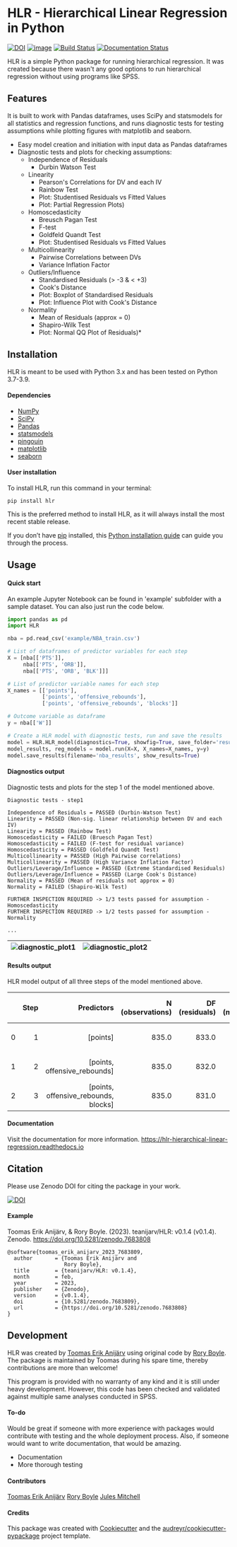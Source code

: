 # HLR - Hierarchical Linear Regression in Python

[![DOI](https://zenodo.org/badge/DOI/10.5281/zenodo.7683809.svg)](https://doi.org/10.5281/zenodo.7683809) [![image](https://img.shields.io/pypi/v/HLR.svg)](https://pypi.python.org/pypi/HLR) [![Build Status](https://app.travis-ci.com/teanijarv/HLR.svg?branch=main)](https://app.travis-ci.com/teanijarv/HLR) [![Documentation Status](https://readthedocs.org/projects/hlr-hierarchical-linear-regression/badge/?version=latest)](https://hlr-hierarchical-linear-regression.readthedocs.io/en/latest/?version=latest)

HLR is a simple Python package for running hierarchical regression. It was created because there wasn't any good options to run hierarchical regression without using programs like SPSS.

## Features
It is built to work with Pandas dataframes, uses SciPy and statsmodels for all statistics and regression functions, and runs diagnostic tests for testing assumptions while plotting figures with matplotlib and seaborn.
- Easy model creation and initiation with input data as Pandas dataframes
- Diagnostic tests and plots for checking assumptions:
    - Independence of Residuals
        - Durbin Watson Test
    - Linearity
        - Pearson's Correlations for DV and each IV
        - Rainbow Test
        - Plot: Studentised Residuals vs Fitted Values
        - Plot: Partial Regression Plots)
    - Homoscedasticity
        - Breusch Pagan Test
        - F-test
        - Goldfeld Quandt Test
        - Plot: Studentised Residuals vs Fitted Values
    - Multicollinearity
        - Pairwise Correlations between DVs
        - Variance Inflation Factor
    - Outliers/Influence
        - Standardised Residuals (> -3 & < +3)
        - Cook's Distance
        - Plot: Boxplot of Standardised Residuals
        - Plot: Influence Plot with Cook's Distance
    - Normality
        - Mean of Residuals (approx = 0)
        - Shapiro-Wilk Test
        - Plot: Normal QQ Plot of Residuals)*

## Installation
HLR is meant to be used with Python 3.x and has been tested on Python 3.7-3.9.

#### Dependencies
- [NumPy](https://numpy.org/)
- [SciPy](https://www.scipy.org/)
- [Pandas](https://pandas.pydata.org/)
- [statsmodels](https://www.statsmodels.org/)
- [pingouin](https://pingouin-stats.org/)
- [matplotlib](https://matplotlib.org/)
- [seaborn](https://seaborn.pydata.org/)

#### User installation
To install HLR, run this command in your terminal:

`pip install hlr`

This is the preferred method to install HLR, as it will always install the most recent stable release.

If you don’t have [pip](https://pip.pypa.io/) installed, this [Python installation guide](http://docs.python-guide.org/en/latest/starting/installation/) can guide you through the process.

## Usage

#### Quick start
An example Jupyter Notebook can be found in 'example' subfolder with a sample dataset. You can also just run the code below.

```python
import pandas as pd
import HLR

nba = pd.read_csv('example/NBA_train.csv')

# List of dataframes of predictor variables for each step
X = [nba[['PTS']],
     nba[['PTS', 'ORB']],
     nba[['PTS', 'ORB', 'BLK']]]

# List of predictor variable names for each step
X_names = [['points'],
           ['points', 'offensive_rebounds'], 
           ['points', 'offensive_rebounds', 'blocks']]

# Outcome variable as dataframe
y = nba[['W']]

# Create a HLR model with diagnostic tests, run and save the results
model = HLR.HLR_model(diagnostics=True, showfig=True, save_folder='results', verbose=True)
model_results, reg_models = model.run(X=X, X_names=X_names, y=y)
model.save_results(filename='nba_results', show_results=True)
```
#### Diagnostics output
Diagnostic tests and plots for the step 1 of the model mentioned above.

```
Diagnostic tests - step1

Independence of Residuals = PASSED (Durbin-Watson Test)
Linearity = PASSED (Non-sig. linear relationship between DV and each IV)
Linearity = PASSED (Rainbow Test)
Homoscedasticity = FAILED (Bruesch Pagan Test)
Homoscedasticity = FAILED (F-test for residual variance)
Homoscedasticity = PASSED (Goldfeld Quandt Test)
Multicollinearity = PASSED (High Pairwise correlations)
Multicollinearity = PASSED (High Variance Inflation Factor)
Outliers/Leverage/Influence = PASSED (Extreme Standardised Residuals)
Outliers/Leverage/Influence = PASSED (Large Cook's Distance)
Normality = PASSED (Mean of residuals not approx = 0)
Normality = FAILED (Shapiro-Wilk Test)
 
FURTHER INSPECTION REQUIRED -> 1/3 tests passed for assumption - Homoscedasticity
FURTHER INSPECTION REQUIRED -> 1/2 tests passed for assumption - Normality

...
```

![diagnostic_plot1](https://i.imgur.com/22kFc0F.jpeg)  |  ![diagnostic_plot2](https://i.imgur.com/j8l6qJs.png)
:-------------------------:|:-------------------------:

#### Results output
HLR model output of all three steps of the model mentioned above.

|   | Step |                           Predictors | N (observations) | DF (residuals) | DF (model) | R-squared |   F-value |  P-value (F) |           SSE |     SSTO |  MSE (model) | MSE (residuals) | MSE (total) |                                        Beta coefs |                             P-values (beta coefs) |                       Failed assumptions (check!) | R-squared change | F-value change | P-value (F change) |
|---|-----:|-------------------------------------:|-----------------:|---------------:|-----------:|----------:|----------:|-------------:|--------------:|---------:|-------------:|----------------:|------------:|--------------------------------------------------:|--------------------------------------------------:|--------------------------------------------------:|-----------------:|---------------:|-------------------:|
| 0 |    1 |                             [points] |            835.0 |          833.0 |        1.0 |  0.089297 | 81.677748 | 1.099996e-18 | 123292.827686 | 135382.0 | 12089.172314 |      148.010597 |  162.328537 | {'Constant': -13.846261266053896, 'points': 0.... | {'Constant': 0.023091997486255577, 'points': 1... |                     [Homoscedasticity, Normality] |              NaN |            NaN |                NaN |
| 1 |    2 |         [points, offensive_rebounds] |            835.0 |          832.0 |        2.0 |  0.168503 | 84.302598 | 4.591961e-34 | 112569.697267 | 135382.0 | 11406.151367 |      135.300117 |  162.328537 | {'Constant': -14.225561767669713, 'points': 0.... | {'Constant': 0.014660145903221372, 'points': 1... |                    [Normality, Multicollinearity] |         0.079206 |      79.254406 |       3.372595e-18 |
| 2 |    3 | [points, offensive_rebounds, blocks] |            835.0 |          831.0 |        3.0 |  0.210012 | 73.638176 | 3.065838e-42 | 106950.174175 | 135382.0 |  9477.275275 |      128.700571 |  162.328537 | {'Constant': -21.997353037483723, 'points': 0.... | {'Constant': 0.00015712851466562279, 'points':... | [Normality, Multicollinearity, Outliers/Levera... |         0.041509 |      43.663545 |       6.962046e-11 |

#### Documentation
Visit the documentation for more information.
 <https://hlr-hierarchical-linear-regression.readthedocs.io>

## Citation
Please use Zenodo DOI for citing the package in your work.

[![DOI](https://zenodo.org/badge/DOI/10.5281/zenodo.7683809.svg)](https://doi.org/10.5281/zenodo.7683809)

#### Example

Toomas Erik Anijärv, & Rory Boyle. (2023). teanijarv/HLR: v0.1.4 (v0.1.4). Zenodo. https://doi.org/10.5281/zenodo.7683808
```
@software{toomas_erik_anijarv_2023_7683809,
  author       = {Toomas Erik Anijärv and
                  Rory Boyle},
  title        = {teanijarv/HLR: v0.1.4},
  month        = feb,
  year         = 2023,
  publisher    = {Zenodo},
  version      = {v0.1.4},
  doi          = {10.5281/zenodo.7683809},
  url          = {https://doi.org/10.5281/zenodo.7683808}
}
```

## Development
HLR was created by [Toomas Erik Anijärv](https://www.toomaserikanijarv.com) using original code by [Rory Boyle](https://github.com/rorytboyle). The package is maintained by Toomas during his spare time, thereby contributions are more than welcome!

This program is provided with no warranty of any kind and it is still under heavy development. However, this code has been checked and validated against multiple same analyses conducted in SPSS.

#### To-do
Would be great if someone with more experience with packages would contribute with testing and the whole deployment process. Also, if someone would want to write documentation, that would be amazing.
- Documentation
- More thorough testing

#### Contributors
[Toomas Erik Anijärv](https://github.com/teanijarv)
[Rory Boyle](https://github.com/rorytboyle)
[Jules Mitchell](https://github.com/JulesMitchell)

#### Credits
This package was created with [Cookiecutter](https://github.com/audreyr/cookiecutter) and the [audreyr/cookiecutter-pypackage](https://github.com/audreyr/cookiecutter-pypackage) project template.
